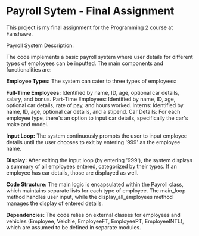 # Payroll Sytem - Final Assignment

This project is my final assignment for the Programming 2 course at Fanshawe.

Payroll System Description:

The code implements a basic payroll system where user details for different types of employees can be inputted. The main components and functionalities are:

<b>Employee Types:</b> The system can cater to three types of employees:

<b>Full-Time Employees:</b> Identified by name, ID, age, optional car details, salary, and bonus.
Part-Time Employees: Identified by name, ID, age, optional car details, rate of pay, and hours worked.
Interns: Identified by name, ID, age, optional car details, and a stipend.
Car Details: For each employee type, there's an option to input car details, specifically the car's make and model.

<b>Input Loop:</b> The system continuously prompts the user to input employee details until the user chooses to exit by entering '999' as the employee name.

<b>Display:</b> After exiting the input loop (by entering '999'), the system displays a summary of all employees entered, categorized by their types. If an employee has car details, those are displayed as well.

<b>Code Structure: </b>The main logic is encapsulated within the Payroll class, which maintains separate lists for each type of employee. The main_loop method handles user input, while the display_all_employees method manages the display of entered details.

<b>Dependencies:</b> The code relies on external classes for employees and vehicles (Employee, Veichle, EmployeeFT, EmployeePT, EmployeeINTL), which are assumed to be defined in separate modules.
